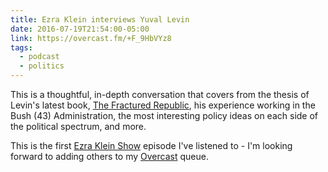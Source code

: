 ```yaml
---
title: Ezra Klein interviews Yuval Levin
date: 2016-07-19T21:54:00-05:00
link: https://overcast.fm/+F_9HbVYz8
tags: 
  - podcast
  - politics
---
```


This is a thoughtful, in-depth conversation that covers from the thesis of Levin's latest book, [The Fractured Republic](https://www.amazon.com/Fractured-Republic-Renewing-America%C2%92s-Individualism/dp/0465061966), his experience working in the Bush (43) Administration, the most interesting policy ideas on each side of the political spectrum, and more. 

This is the first [Ezra Klein Show](https://itunes.apple.com/us/podcast/the-ezra-klein-show/id1081584611) episode I've listened to - I'm looking forward to adding others to my [Overcast](http://overcast.fm) queue. 